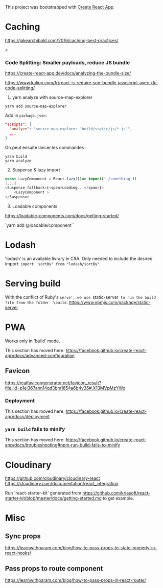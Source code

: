 This project was bootstrapped with [Create React App](https://github.com/facebook/create-react-app).

# Caching

<https://jakearchibald.com/2016/caching-best-practices/>

< <!-- https://web.dev/uses-rel-preconnect/?utm_source=lighthouse&utm_medium=devtools -->

>

### Code Splitting: Smaller payloads, reduce JS bundle

<https://create-react-app.dev/docs/analyzing-the-bundle-size/>

<https://www.kaliop.com/fr/react-js-reduire-son-bundle-javascript-avec-du-code-splitting/>

1. yarn analyze with source-map-explorer

```
yarn add source-map-explorer
```

Add in `package.json`:

```json
"scripts": {
  "analyze": "source-map-explorer 'build/static/js/*.js'",
  ...
}
```

On peut ensuite lancer les commandes :

```
yarn build
yarn analyze
```

2. Suspense & lazy import

```js
const LazyComponent = React.lazy(()=> import('./something'))
[...]
<Suspense fallback={<span>Loading...</span>}>
    <LazyComponent >
</Suspense>
```

3. Loadable components

<https://loadable-components.com/docs/getting-started/>

`yarn add @loadable/component``

# Lodash

'lodash' is an available livrary in CRA. Only needed to include the desired import: `import 'sortBy' from "lodash/sortBy"`.

# Serving build

With the conflict of Ruby's `serve', we use `static-server` to run the build file from the folder '\build`.
<https://www.npmjs.com/package/static-server>

# PWA

Works only in 'build' mode.

This section has moved here: https://facebook.github.io/create-react-app/docs/advanced-configuration

## Favicon

<https://realfavicongenerator.net/favicon_result?file_id=p1ei367ann14qd3bm1654a6b4v36#.X13MVpMzYWo>

### Deployment

This section has moved here: https://facebook.github.io/create-react-app/docs/deployment

### `yarn build` fails to minify

This section has moved here: https://facebook.github.io/create-react-app/docs/troubleshooting#npm-run-build-fails-to-minify

# Cloudinary

<https://github.com/cloudinary/cloudinary-react>
<https://cloudinary.com/documentation/react_integration>

Run 'react-starter-kit' generated from <https://github.com/kriasoft/react-starter-kit/blob/master/docs/getting-started.md> to get example.

# Misc

## Sync props

<https://learnwithparam.com/blog/how-to-pass-props-to-state-properly-in-react-hooks/>

## Pass props to route component

<https://learnwithparam.com/blog/how-to-pass-props-in-react-router/>
